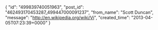  {
   "id": "499839740051963",
   "post_id": "462493170453287_499447000091237",
   "from_name": "Scott Duncan",
   "message": "http://en.wikipedia.org/wiki/Vi",
   "created_time": "2013-04-05T07:23:39+0000"
 }
